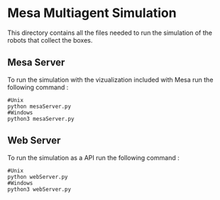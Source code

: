 # Mesa Multiagent Simulation

This directory contains all the files needed to run the simulation of the robots that collect the boxes.

## Mesa Server

To run the simulation with the vizualization included with Mesa run the following command :

```
#Unix
python mesaServer.py
#Windows
python3 mesaServer.py
```

## Web Server

To run the simulation as a API run the following command :

```
#Unix
python webServer.py
#Windows
python3 webServer.py
```
